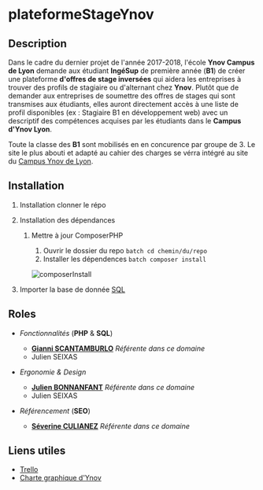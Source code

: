 # plateformeStageYnov

## Description

Dans le cadre du dernier projet de l'année 2017-2018, l'école **Ynov Campus de Lyon** demande aux étudiant **IngéSup** de première année (**B1**) de créer une plateforme **d'offres de stage inversées** qui aidera les entreprises à trouver des profils de stagiaire ou d'alternant chez **Ynov**.
Plutôt que de demander aux entreprises de soumettre des offres de stages qui sont transmises aux étudiants, elles auront directement accès à une liste de profil disponibles (ex : Stagiaire B1 en développement web) avec un descriptif des compétences acquises par les étudiants dans le **Campus d'Ynov Lyon**.
Toute la classe des **B1** sont mobilisés en en concurence par groupe de 3. Le site le plus abouti et adapté au cahier des charges se vérra intégré au site du [Campus Ynov de Lyon](http://ynovlyon.com).

## Installation

1. Installation clonner le répo
2. Installation des dépendances
	1. Mettre à jour ComposerPHP
		1. Ouvrir le dossier du repo ```batch
									cd chemin/du/repo
									```
		2. Installer les dépendences ```batch
									composer install
									```


		  ![composerInstall](https://raw.githubusercontent.com/MrZyr0/plateformeStageYnov/master/public/img/screenInstall/composerInstall.PNG)



3. Importer la base de donnée [SQL](https://raw.githubusercontent.com/MrZyr0/plateformeStageYnov/master/docs/SQL/offre_stage_inverse.sql)








## Roles

* _Fonctionnalités_ (**PHP** & **SQL**)
	* **[Gianni SCANTAMBURLO](https://github.com/XDayonline)** _Référente dans ce domaine_
	* Julien SEIXAS

* _Ergonomie & Design_
	* **[Julien BONNANFANT](#)** _Référente dans ce domaine_
	* Julien SEIXAS

* _Référencement_ (**SEO**)
	* **[Séverine CULIANEZ](https://github.com/Severinec)** _Référente dans ce domaine_



## Liens utiles

* [Trello](https://trello.com/b/97WtxYfl/plateformestageynov)
* [Charte graphique d'Ynov](https://brand.ynov.com)
